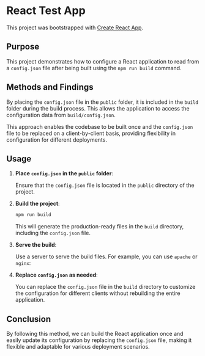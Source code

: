 # React Test App

This project was bootstrapped with [Create React App](https://github.com/facebook/create-react-app).

## Purpose

This project demonstrates how to configure a React application to read from a `config.json` file after being built using the `npm run build` command.

## Methods and Findings

By placing the `config.json` file in the `public` folder, it is included in the `build` folder during the build process. This allows the application to access the configuration data from `build/config.json`.

This approach enables the codebase to be built once and the `config.json` file to be replaced on a client-by-client basis, providing flexibility in configuration for different deployments.

## Usage

1. **Place `config.json` in the `public` folder**:
   
   Ensure that the `config.json` file is located in the `public` directory of the project.

2. **Build the project**:

   ```bash
   npm run build
   ```

   This will generate the production-ready files in the `build` directory, including the `config.json` file.

3. **Serve the build**:

   Use a server to serve the build files. For example, you can use `apache` or `nginx`:

4. **Replace `config.json` as needed**:

   You can replace the `config.json` file in the `build` directory to customize the configuration for different clients without rebuilding the entire application.

## Conclusion

By following this method, we can build the React application once and easily update its configuration by replacing the `config.json` file, making it flexible and adaptable for various deployment scenarios.